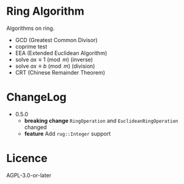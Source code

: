 # Ring Algorithm
Algorithms on ring.
* GCD (Greatest Common Divisor)
* coprime test
* EEA (Extended Euclidean Algorithm)
* solve $`ax\equiv 1 \pmod{m}`$ (inverse)
* solve $`ax\equiv b \pmod{m}`$ (division)
* CRT (Chinese Remainder Theorem)
# ChangeLog
* 0.5.0
    * **breaking change** `RingOperation` and `EuclideanRingOperation` changed
    * **feature** Add `rug::Integer` support
# Licence
AGPL-3.0-or-later
